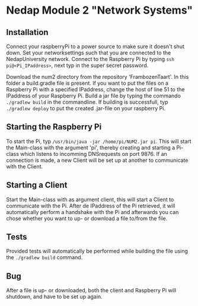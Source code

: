 # Nedap Module 2 "Network Systems"

## Installation
Connect your raspberryPi to a power source to make sure it doesn't shut down. Set your networksettings such that you
are connected to the NedapUniversity network. Connect to the Raspberry Pi by typing `ssh pi@<Pi_IPaddress>`, next typ
in the super secret password.

Download the num2 directory from the repository 'FrambozenTaart'. In this folder a build.gradle file is present. If you
want to put the files on a Raspberry Pi with a specified IPaddress, change the host of line 51 to the IPaddress of your
Raspberry Pi. Build a jar file by typing the commando `./gradlew build` in the commandline. If building is successfull,
typ `./gradlew deploy` to put the created .jar-file on your raspberry Pi.

## Starting the Raspberry Pi
To start the Pi, typ `/usr/bin/java -jar /home/pi/NUM2.jar pi`. This will start the Main-class with the argument 'pi',
thereby creating and starting a Pi-class which listens to incomming DNSrequests on port 9876. If an connection is made,
a new Client will be set up at another to communicate with the Client.

## Starting a Client
Start the Main-class with as argument client, this will start a Client to communicate with the Pi. After de IPaddress
of the Pi retrieved, it will automatically perform a handshake with the Pi and afterwards you can chose whether you
want to up- or download a file to/from the file.

## Tests
Provided tests will automatically be performed while building the file using the `./gradlew build` command.

## Bug
After a file is up- or downloaded, both the client and Raspberry Pi will shutdown, and have to be set up again.
